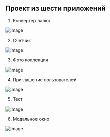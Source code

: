 ## Проект из шести приложений
1) Конвертер валют

![image](https://github.com/ArtemTis/React-Photo-collections/assets/87804006/43885049-086e-4ce1-b7b2-bc17be89dffe)

2) Счетчик

![image](https://github.com/ArtemTis/React-Photo-collections/assets/87804006/583701f7-8df4-4355-866c-8b3cef27a2b4)

3) Фото коллекция

![image](https://user-images.githubusercontent.com/87804006/221435229-90021772-c9d7-4db1-a183-923c0e16f7ad.png)

4) Приглашение пользователей

![image](https://github.com/ArtemTis/React-Photo-collections/assets/87804006/9c995622-387b-40d1-9f41-70836f209ab3)

5) Тест

![image](https://github.com/ArtemTis/React-Photo-collections/assets/87804006/7eb6f55e-ecc2-44b4-a1dd-f6db70ef8e06)

6) Модальное окно

![image](https://github.com/ArtemTis/React-Photo-collections/assets/87804006/92e31079-0d7c-482b-80c2-8c7d43688161)


